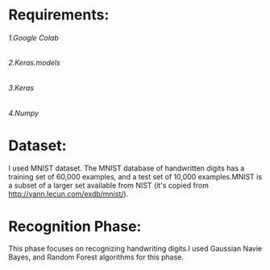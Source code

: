 # Requirements:
###### 1.Google Colab
###### 2.Keras.models
###### 3.Keras
###### 4.Numpy

# Dataset:
I used MNIST dataset. The MNIST database of handwritten digits has a training set of 60,000 examples, and a test set of 10,000 examples.MNIST is a subset of a larger set available from NIST (it's copied from http://yann.lecun.com/exdb/mnist/).

# Recognition Phase:
This phase focuses on recognizing handwriting digits.I used Gaussian Navie Bayes, and Random Forest algorithms for this phase.
